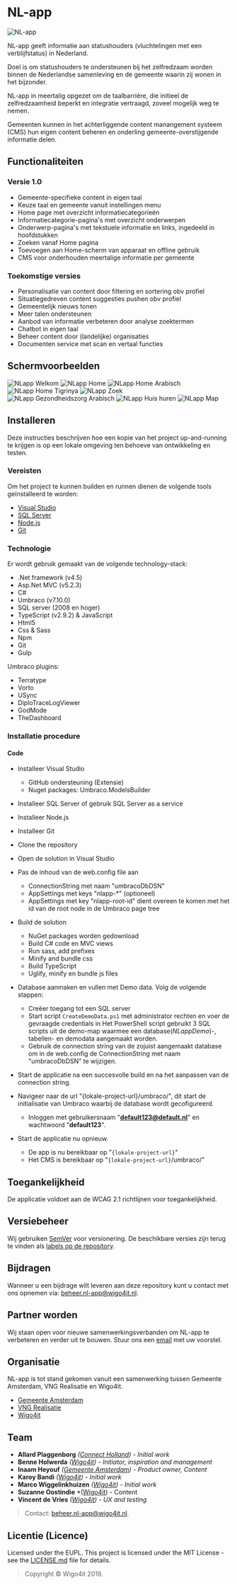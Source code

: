 ﻿# NL-app

![NL-app](https://nl-app.nl/icons/icon-96x96.png "NL-app")

NL-app geeft informatie aan statushouders (vluchtelingen met een verblijfstatus) in Nederland.

Doel is om statushouders te ondersteunen bij het zelfredzaam worden binnen de Nederlandse samenleving en de gemeente waarin zij wonen in het bijzonder.

NL-app in meertalig opgezet om de taalbarrière, die initieel de zelfredzaamheid beperkt en integratie vertraagd, zoveel mogelijk weg te nemen.

Gemeenten kunnen in het achterliggende content manangement systeem (CMS) hun eigen content beheren en onderling gemeente-overstijgende informatie delen.


## Functionaliteiten

### Versie 1.0
- Gemeente-specifieke content in eigen taal
- Keuze taal en gemeente vanuit instellingen menu
- Home page met overzicht informatiecategorieën
- Informatiecategorie-pagina's met overzicht onderwerpen
- Onderwerp-pagina's met tekstuele informatie en links, ingedeeld in hoofdstukken
- Zoeken vanaf Home pagina
- Toevoegen aan Home-scherm van apparaat en offline gebruik
- CMS voor onderhouden meertalige informatie per gemeente


### Toekomstige versies
- Personalisatie van content door filtering en sortering obv profiel
- Situatiegedreven content suggesties pushen obv profiel
- Gemeentelijk nieuws tonen
- Meer talen ondersteunen
- Aanbod van informatie verbeteren door analyse zoektermen
- Chatbot in eigen taal
- Beheer content door (landelijke) organisaties
- Documenten service met scan en vertaal functies


## Schermvoorbeelden

![NLapp Welkom](./screenshots/s/NLapp%20Welkom.png) 
![NLapp Home](./screenshots/s/NLapp%20Home.png)
![NLapp Home Arabisch](./screenshots/s/NLapp%20Home%20Ar.png)
![NLapp Home Tigrinya](./screenshots/s/NLapp%20Home%20Ti.png)
![NLapp Zoek](./screenshots/s/NLapp%20Zoek.png) 
![NLapp Gezondheidszorg Arabisch](./screenshots/s/NLapp%20Cat%20Ar.png)
![NLapp Huis huren](./screenshots/s/NLapp%20Info1.png)
![NLapp Map](./screenshots/s/NLapp%20Map.png)


## Installeren

Deze instructies beschrijven hoe een kopie van het project up-and-running te krijgen is op een lokale omgeving ten behoeve van ontwikkeling en testen.


### Vereisten

Om het project te kunnen builden en runnen dienen de volgende tools geïnstalleerd te worden:
- [Visual Studio](https://visualstudio.microsoft.com/downloads/)
- [SQL Server](https://www.microsoft.com/nl-nl/sql-server/sql-server-downloads)
- [Node.js](https://nodejs.org/en/download/)
- [Git](https://git-scm.com/download/win) 

### Technologie

Er wordt gebruik gemaakt van de volgende technology-stack:
- .Net framework (v4.5)
- Asp.Net MVC (v5.2.3)
- C#
- Umbraco (v7.10.0)
- SQL server (2008 en hoger)
- TypeScript (v2.9.2) & JavaScript
- Html5
- Css & Sass
- Npm
- Git
- Gulp

Umbraco plugins:
- Terratype
- Vorto
- USync
- DiploTraceLogViewer
- GodMode
- TheDashboard


### Installatie procedure

#### Code

- Installeer Visual Studio
  - GitHub ondersteuning (Extensie)
  - Nuget packages: Umbraco.ModelsBuilder

- Installeer SQL Server of gebruik SQL Server as a service

- Installeer Node.js

- Installeer Git

- Clone the repository

- Open de solution in Visual Studio

- Pas de inhoud van de web.config file aan
  - ConnectionString met naam "umbracoDbDSN"
  - AppSettings met keys "nlapp-*" (optioneel)
  - AppSettings met key "nlapp-root-id" dient overeen te komen met het id van de root node in de Umbraco page tree

- Build de solution
  - NuGet packages worden gedownload
  - Build C# code en MVC views
  - Run sass, add prefixes
  - Minify and bundle css
  - Build TypeScript
  - Uglify, minify  en bundle js files

- Database aanmaken en vullen met Demo data. Volg de volgende stappen:
  - Creëer toegang tot een SQL server
  - Start script ```CreateDemoData.ps1``` met administrator rechten en voer de gevraagde credentials in
  Het PowerShell script gebruikt 3 SQL scripts uit de demo-map waarmee een database(*NLappDemo*)-, tabellen- en demodata aangemaakt worden. 
  - Gebruik de connection string van de zojuist aangemaakt database om in de web.config de ConnectionString met naam "umbracoDbDSN" te wijzigen.

- Start de applicatie na een succesvolle build en na het aanpassen van de connection string.

- Navigeer naar de url "{lokale-project-url}/umbraco/", dit start de initialisatie van Umbraco waarbij de database wordt gecofigureerd.
  - Inloggen met gebruikersnaam "**default123@default.nl**" en wachtwoord "**default123**".
  
- Start de applicatie nu opnieuw.
  - De app is nu bereikbaar op "``{lokale-project-url}``"
  - Het CMS is bereikbaar op "``{lokale-project-url}``/umbraco/"


## Toegankelijkheid

De applicatie voldoet aan de WCAG 2.1 richtlijnen voor toegankelijkheid.


## Versiebeheer

Wij gebruiken [SemVer](http://semver.org/) voor versionering. De beschikbare versies zijn terug te vinden als [labels op de repository](https://github.com/wigo4it/nl-app/tags). 


## Bijdragen

Wanneer u een bijdrage wilt leveren aan deze repository kunt u contact met ons opnemen via: [beheer.nl-app@wigo4it.nl]([mailto:beheer.nl-app@wigo4it.nl]).


## Partner worden

Wij staan open voor nieuwe samenwerkingsverbanden om NL-app te verbeteren en verder uit te bouwen.
Stuur ons een [email]([mailto:beheer.nl-app@wigo4it.nl]) met uw voorstel.


## Organisatie
NL-app is tot stand gekomen vanuit een samenwerking tussen Gemeente Amsterdam, VNG Realisatie en Wigo4it.
* [Gemeente Amsterdam](https://www.amsterdam.nl/werk-inkomen/)
* [VNG Realisatie](https://www.vngrealisatie.nl)
* [Wigo4it](https://www.wigo4it.nl)


## Team
* **Allard Plaggenborg** *([Connect Holland](https://www.connectholland.nl)) - Initial work*
* **Benne Holwerda** *([Wigo4it](https://www.wigo4it.nl)) - Initiator, inspiration and management*
* **Inaam Heyouf** *([Gemeente Amsterdam](https://www.amsterdam.nl/werk-inkomen/)) - Product owner, Content*
* **Karoy Bandi** *([Wigo4it](https://www.wigo4it.nl)) - Initial work*
* **Marco Wiggelinkhuizen** *([Wigo4it](https://www.wigo4it.nl)) - Initial work*
* **Suzanne Oostindie** *([Wigo4it](https://www.wigo4it.nl)) - Content
* **Vincent de Vries** *([Wigo4it](https://www.wigo4it.nl)) - UX and testing*

> Contact: [beheer.nl-app@wigo4it.nl]([mailto:beheer.nl-app@wigo4it.nl]).


## Licentie (Licence)

Licensed under the EUPL. This project is licensed under the MIT License - see the [LICENSE.md](◄LICENSE.md) file for details.
> Copyright © Wigo4it 2019.
